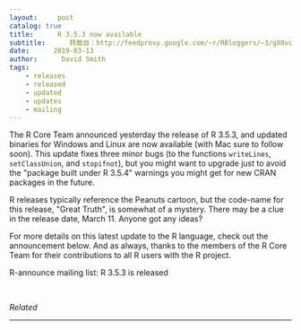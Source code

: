 ```yaml
---
layout:     post
catalog: true
title:      R 3.5.3 now available
subtitle:      转载自：http://feedproxy.google.com/~r/RBloggers/~3/gX0vc26xOdk/
date:      2019-03-13
author:      David Smith
tags:
    - releases
    - released
    - updated
    - updates
    - mailing
---
```







The R Core Team announced yesterday the release of R 3.5.3, and updated binaries for Windows and Linux are now available (with Mac sure to follow soon). This update fixes three minor bugs (to the functions `writeLines`, `setClassUnion`, and `stopifnot`), but you might want to upgrade just to avoid the "package built under R 3.5.4" warnings you might get for new CRAN packages in the future.

R releases typically reference the Peanuts cartoon, but the code-name for this release, "Great Truth", is somewhat of a mystery. There may be a clue in the release date, March 11. Anyone got any ideas?

For more details on this latest update to the R language, check out the announcement below. And as always, thanks to the members of the R Core Team for their contributions to all R users with the R project.

R-announce mailing list: R 3.5.3 is released

 


*Related*








---
